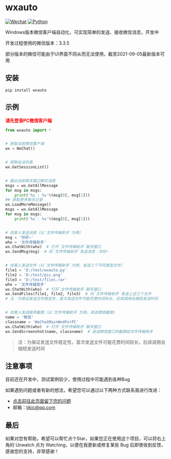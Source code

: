 # wxauto
[![Wechat](https://img.shields.io/badge/%E5%BE%AE%E4%BF%A1-3.3.5-07c160?logo=wechat&logoColor=white)](https://weixin.qq.com/cgi-bin/readtemplate?ang=zh_CN&t=page/faq/win/335/index&faq=win_335)
[![Python](https://img.shields.io/badge/Python-3.6|3.7|3.8|3.9-blue?logo=python&logoColor=white)](https://www.python.org/)

Windows版本微信客户端自动化，可实现简单的发送、接收微信消息，开发中

开发过程使用的微信版本：3.3.5

部分版本的微信可能由于UI界面不同从而无法使用，截至2021-09-05最新版本可用

## 安装
```shell
pip install wxauto
```

## 示例
<font color='#FF0000'>**请先登录PC微信客户端**</font>
```python
from wxauto import *


# 获取当前微信客户端
wx = WeChat()


# 获取会话列表
wx.GetSessionList()


# 输出当前聊天窗口聊天消息
msgs = wx.GetAllMessage
for msg in msgs:
    print('%s : %s'%(msg[0], msg[1]))
## 获取更多聊天记录
wx.LoadMoreMessage()
msgs = wx.GetAllMessage
for msg in msgs:
    print('%s : %s'%(msg[0], msg[1]))


# 向某人发送消息（以`文件传输助手`为例）
msg = '你好~'
who = '文件传输助手'
wx.ChatWith(who)  # 打开`文件传输助手`聊天窗口
wx.SendMsg(msg)  # 向`文件传输助手`发送消息：你好~


# 向某人发送文件（以`文件传输助手`为例，发送三个不同类型文件）
file1 = 'D:/test/wxauto.py'
file2 = 'D:/test/pic.png'
file3 = 'D:/test/files.rar'
who = '文件传输助手'
wx.ChatWith(who)  # 打开`文件传输助手`聊天窗口
wx.SendFiles(file1, file2, file3)  # 向`文件传输助手`发送上述三个文件
# 注：为保证发送文件稳定性，首次发送文件可能花费时间较长，后续调用会缩短发送时间


# 向某人发送程序截图（以`文件传输助手`为例，发送微信截图）
name = '微信'
classname = 'WeChatMainWndForPC'
wx.ChatWith(who)  # 打开`文件传输助手`聊天窗口
wx.SendScreenshot(name, classname)  # 发送微信窗口的截图给文件传输助手
```
> 注：为保证发送文件稳定性，首次发送文件可能花费时间较长，后续调用会缩短发送时间

## 注意事项
目前还在开发中，测试案例较少，使用过程中可能遇到各种Bug

如果遇到问题或者有新的想法，希望您可以通过以下两种方式联系我进行改进：
- [点击前往此页面留下您的问题](https://github.com/cluic/wxauto/issues/new/choose)
- 邮箱：tikic@qq.com


## 最后
如果对您有帮助，希望可以帮忙点个Star，如果您正在使用这个项目，可以将右上角的 Unwatch 点为 Watching，以便在我更新或修复某些 Bug 后即使收到反馈，感谢您的支持，非常感谢！
